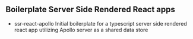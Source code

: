 ## Boilerplate Server Side Rendered React apps

- ssr-react-apollo
  Initial boilerplate for a typescript server side rendered react app utilizing Apollo server as a shared data store
